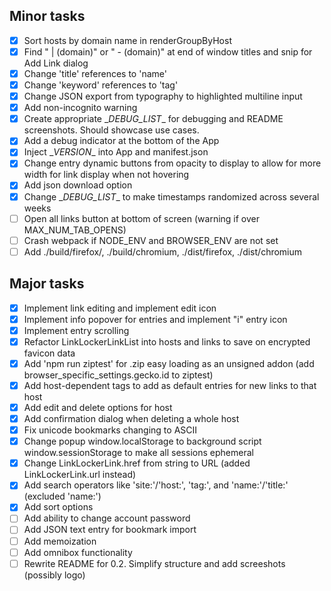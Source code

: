 ## Minor tasks
- [x] Sort hosts by domain name in renderGroupByHost
- [x] Find " | (domain)" or " - (domain)" at end of window titles and snip for Add Link dialog
- [x] Change 'title' references to 'name'
- [x] Change 'keyword' references to 'tag'
- [x] Change JSON export from typography to highlighted multiline input
- [x] Add non-incognito warning
- [x] Create appropriate \__DEBUG_LIST__ for debugging and README screenshots. Should showcase use cases.
- [x] Add a debug indicator at the bottom of the App
- [x] Inject \__VERSION__ into App and manifest.json
- [x] Change entry dynamic buttons from opacity to display to allow for more width for link display when not hovering
- [x] Add json download option
- [x] Change \__DEBUG_LIST__ to make timestamps randomized across several weeks
- [ ] Open all links button at bottom of screen (warning if over MAX_NUM_TAB_OPENS)
- [ ] Crash webpack if NODE_ENV and BROWSER_ENV are not set
- [ ] Add ./build/firefox/, ./build/chromium, ./dist/firefox, ./dist/chromium

## Major tasks
- [x] Implement link editing and implement edit icon
- [x] Implement info popover for entries and implement "i" entry icon 
- [x] Implement entry scrolling
- [x] Refactor LinkLockerLinkList into hosts and links to save on encrypted favicon data
- [x] Add 'npm run ziptest' for .zip easy loading as an unsigned addon (add browser_specific_settings.gecko.id to ziptest)
- [x] Add host-dependent tags to add as default entries for new links to that host
- [x] Add edit and delete options for host
- [x] Add confirmation dialog when deleting a whole host
- [x] Fix unicode bookmarks changing to ASCII
- [x] Change popup window.localStorage to background script window.sessionStorage to make all sessions ephemeral
- [x] Change LinkLockerLink.href from string to URL (added LinkLockerLink.url instead)
- [x] Add search operators like 'site:'/'host:', 'tag:', and 'name:'/'title:' (excluded 'name:')
- [x] Add sort options 
- [ ] Add ability to change account password
- [ ] Add JSON text entry for bookmark import
- [ ] Add memoization
- [ ] Add omnibox functionality
- [ ] Rewrite README for 0.2. Simplify structure and add screeshots (possibly logo)